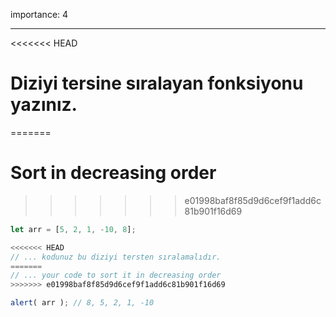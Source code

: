 importance: 4

---

<<<<<<< HEAD
# Diziyi tersine sıralayan fonksiyonu yazınız.
=======
# Sort in decreasing order
>>>>>>> e01998baf8f85d9d6cef9f1add6c81b901f16d69

```js
let arr = [5, 2, 1, -10, 8];

<<<<<<< HEAD
// ... kodunuz bu diziyi tersten sıralamalıdır.
=======
// ... your code to sort it in decreasing order
>>>>>>> e01998baf8f85d9d6cef9f1add6c81b901f16d69

alert( arr ); // 8, 5, 2, 1, -10
```

